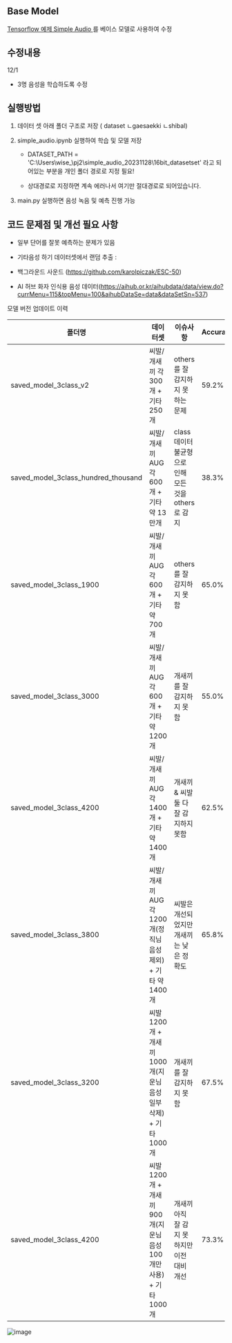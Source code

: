 ## Base Model 
[Tensorflow 예제 Simple Audio ](https://www.tensorflow.org/tutorials/audio/simple_audio?hl=ko) 를 베이스 모델로 사용하여 수정 

## 수정내용 

12/1  
- 3명 음성을 학습하도록 수정


## 실행방법 
1. 데이터 셋 아래 폴더 구조로 저장 ( dataset ㄴgaesaekki ㄴshibal) 
2. simple_audio.ipynb 실행하여 학습 및 모델 저장

   - DATASET_PATH = 'C:\\Users\\wise_\\pj2\\simple_audio_20231128\\16bit_datasetset' 라고 되어있는 부분을 개인 폴더 경로로 지정 필요!

   - 상대경로로 지정하면 계속 에러나서 여기만 절대경로로 되어있습니다. 

3. main.py 실행하면 음성 녹음 및 예측 진행 가능

## 코드 문제점 및 개선 필요 사항 
- 일부 단어를 잘못 예측하는 문제가 있음

- 기타음성 하기 데이터셋에서 랜덤 추출 :
-    백그라운드 사운드 (https://github.com/karolpiczak/ESC-50)
-    AI 허브 화자 인식용 음성 데이터(https://aihub.or.kr/aihubdata/data/view.do?currMenu=115&topMenu=100&aihubDataSe=data&dataSetSn=537) 


모델 버전 업데이트 이력


|폴더명|데이터셋|이슈사항|Accuracy|
|------|---|---|---|
|saved_model_3class_v2|씨발/개새끼 각 300개 + 기타 250개 |others 를 잘 감지하지 못하는 문제|59.2%|
|saved_model_3class_hundred_thousand|씨발/개새끼 AUG 각 600개 + 기타 약 13만개 |  class 데이터 불균형으로 인해 모든 것을 others 로 감지|38.3%|
|saved_model_3class_1900|씨발/개새끼 AUG 각 600개 + 기타 약 700개 | others 를 잘 감지하지 못함 |65.0%|
|saved_model_3class_3000|씨발/개새끼 AUG 각 600개 + 기타 약 1200개 | 개새끼 를 잘 감지하지 못함 |55.0%|
|saved_model_3class_4200|씨발/개새끼 AUG 각 1400개 + 기타 약 1400개 | 개새끼 & 씨발 둘 다 잘 감지하지 못함 |62.5%|
|saved_model_3class_3800|씨발/개새끼 AUG 각 1200개(정직님 음성 제외) + 기타 약 1400개 | 씨발은 개선되었지만 개새끼는 낮은 정확도 |65.8%|
|saved_model_3class_3200|씨발 1200개 + 개새끼 1000개(지운님 음성 일부 삭제) + 기타 1000개 | 개새끼 를 잘 감지하지 못함 |67.5%|
|saved_model_3class_4200|씨발 1200개 + 개새끼 900개(지운님 음성 100개만 사용) + 기타 1000개 | 개새끼 아직 잘 감지 못하지만 이전 대비 개선 |73.3%|


![image](https://github.com/ractactia/AIproject/assets/137852127/d56bd7e1-1f80-4056-9d45-167fe3a37bc1)

